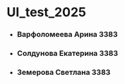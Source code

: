 # UI_test_2025
- ### Варфоломеева Арина 3383
- ### Солдунова Екатерина 3383
- ### Земерова Светлана 3383

